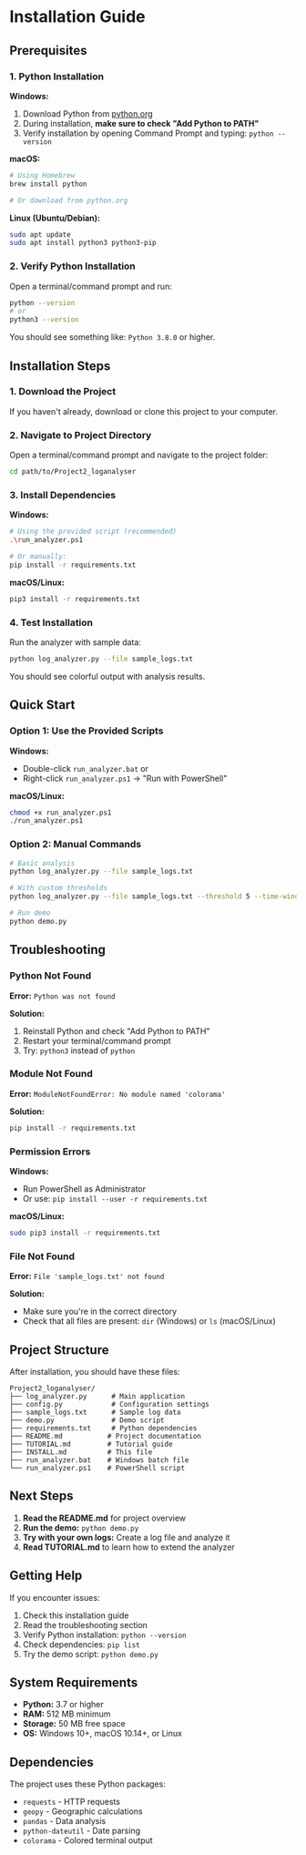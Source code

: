 # Installation Guide

## Prerequisites

### 1. Python Installation

**Windows:**
1. Download Python from [python.org](https://www.python.org/downloads/)
2. During installation, **make sure to check "Add Python to PATH"**
3. Verify installation by opening Command Prompt and typing: `python --version`

**macOS:**
```bash
# Using Homebrew
brew install python

# Or download from python.org
```

**Linux (Ubuntu/Debian):**
```bash
sudo apt update
sudo apt install python3 python3-pip
```

### 2. Verify Python Installation

Open a terminal/command prompt and run:
```bash
python --version
# or
python3 --version
```

You should see something like: `Python 3.8.0` or higher.

## Installation Steps

### 1. Download the Project

If you haven't already, download or clone this project to your computer.

### 2. Navigate to Project Directory

Open a terminal/command prompt and navigate to the project folder:
```bash
cd path/to/Project2_loganalyser
```

### 3. Install Dependencies

**Windows:**
```bash
# Using the provided script (recommended)
.\run_analyzer.ps1

# Or manually:
pip install -r requirements.txt
```

**macOS/Linux:**
```bash
pip3 install -r requirements.txt
```

### 4. Test Installation

Run the analyzer with sample data:
```bash
python log_analyzer.py --file sample_logs.txt
```

You should see colorful output with analysis results.

## Quick Start

### Option 1: Use the Provided Scripts

**Windows:**
- Double-click `run_analyzer.bat` or
- Right-click `run_analyzer.ps1` → "Run with PowerShell"

**macOS/Linux:**
```bash
chmod +x run_analyzer.ps1
./run_analyzer.ps1
```

### Option 2: Manual Commands

```bash
# Basic analysis
python log_analyzer.py --file sample_logs.txt

# With custom thresholds
python log_analyzer.py --file sample_logs.txt --threshold 5 --time-window 48

# Run demo
python demo.py
```

## Troubleshooting

### Python Not Found

**Error:** `Python was not found`

**Solution:**
1. Reinstall Python and check "Add Python to PATH"
2. Restart your terminal/command prompt
3. Try: `python3` instead of `python`

### Module Not Found

**Error:** `ModuleNotFoundError: No module named 'colorama'`

**Solution:**
```bash
pip install -r requirements.txt
```

### Permission Errors

**Windows:**
- Run PowerShell as Administrator
- Or use: `pip install --user -r requirements.txt`

**macOS/Linux:**
```bash
sudo pip3 install -r requirements.txt
```

### File Not Found

**Error:** `File 'sample_logs.txt' not found`

**Solution:**
- Make sure you're in the correct directory
- Check that all files are present: `dir` (Windows) or `ls` (macOS/Linux)

## Project Structure

After installation, you should have these files:
```
Project2_loganalyser/
├── log_analyzer.py      # Main application
├── config.py            # Configuration settings
├── sample_logs.txt      # Sample log data
├── demo.py              # Demo script
├── requirements.txt     # Python dependencies
├── README.md           # Project documentation
├── TUTORIAL.md         # Tutorial guide
├── INSTALL.md          # This file
├── run_analyzer.bat    # Windows batch file
└── run_analyzer.ps1    # PowerShell script
```

## Next Steps

1. **Read the README.md** for project overview
2. **Run the demo:** `python demo.py`
3. **Try with your own logs:** Create a log file and analyze it
4. **Read TUTORIAL.md** to learn how to extend the analyzer

## Getting Help

If you encounter issues:

1. Check this installation guide
2. Read the troubleshooting section
3. Verify Python installation: `python --version`
4. Check dependencies: `pip list`
5. Try the demo script: `python demo.py`

## System Requirements

- **Python:** 3.7 or higher
- **RAM:** 512 MB minimum
- **Storage:** 50 MB free space
- **OS:** Windows 10+, macOS 10.14+, or Linux

## Dependencies

The project uses these Python packages:
- `requests` - HTTP requests
- `geopy` - Geographic calculations
- `pandas` - Data analysis
- `python-dateutil` - Date parsing
- `colorama` - Colored terminal output

